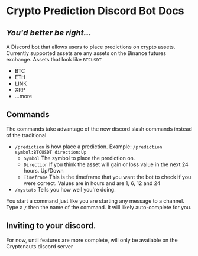 # Crypto Prediction Discord Bot Docs
## _You'd better be right..._
 A Discord bot that allows users to place predictions on crypto assets. Currently supported assets are any assets on the Binance futures exchange. Assets that look like ``BTCUSDT``

- BTC
- ETH
- LINK
- XRP
- ...more

## Commands
The commands take advantage of the new discord slash commands instead of the traditional  

- ``/prediction`` is how place a prediction. Example: ``/prediction symbol:BTCUSDT direction:Up``
    - ``Symbol`` The symbol to place the prediction on. 
    - ``Direction`` If you think the asset will gain or loss value in the next 24 hours. Up/Down
    - ``Timeframe`` This is the timeframe that you want the bot to check if you were correct. Values are in hours and are 1, 6, 12 and 24
- ``/mystats`` Tells you how well you're doing.

You start a command just like you are starting any message to a channel. Type a ``/`` then the name of the command. It will likely auto-complete for you.

## Inviting to your discord.

For now, until features are more complete, will only be available on the Cryptonauts discord server
